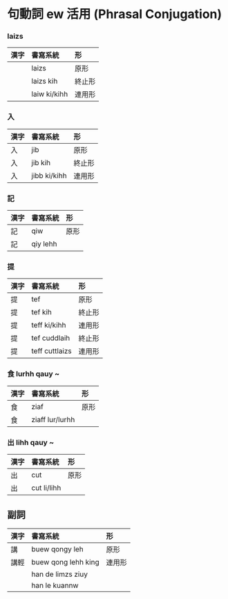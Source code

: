 # 句動詞 ew 活用 (Phrasal Conjugation)

### laizs

| 漢字 | 書寫系統 | 形 |
| :--- | :--- | :--- |
| | laizs | 原形 |
| | laizs kih | 終止形 |
| | laiw ki/kihh | 連用形 |

### 入

| 漢字 | 書寫系統 | 形 |
| :--- | :--- | :--- |
| 入 | jib | 原形 |
| 入 | jib kih | 終止形 |
| 入 | jibb ki/kihh | 連用形 |

### 記

| 漢字 | 書寫系統 | 形 |
| :--- | :--- | :--- |
| 記 | qiw | 原形 |
| 記 | qiy lehh |  |

### 提

| 漢字 | 書寫系統 | 形 |
| :--- | :--- | :--- |
| 提 | tef | 原形 |
| 提 | tef kih | 終止形 |
| 提 | teff ki/kihh | 連用形 |
| 提 | tef cuddlaih | 終止形 |
| 提 | teff cuttlaizs | 連用形 |

### 食 lurhh qauy ~

| 漢字 | 書寫系統 | 形 |
| :--- | :--- | :--- |
| 食 | ziaf | 原形 |
| 食 | ziaff lur/lurhh |  |

### 出 lihh qauy ~

| 漢字 | 書寫系統 | 形 |
| :--- | :--- | :--- |
| 出 | cut | 原形 |
| 出 | cut li/lihh |  |


## 副詞

| 漢字 | 書寫系統 | 形 |
| :--- | :--- | :--- |
| 講 | buew qongy leh | 原形 |
| 講輕 | buew qong lehh king | 連用形 |
| | han de limzs ziuy | |
| | han le kuannw | |
